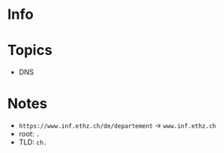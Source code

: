 
# Info

# Topics
- DNS

# Notes
- `https://www.inf.ethz.ch/de/departement` -> `www.inf.ethz.ch`
- root: `.`
- TLD: `ch.`
